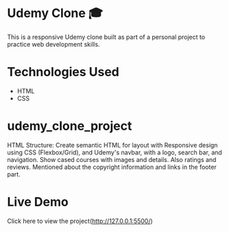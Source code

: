 
# Udemy Clone 🎓

This is a responsive Udemy clone built as part of a personal project to practice web development skills.

# Technologies Used
- HTML
- CSS

# udemy_clone_project
HTML Structure: Create semantic HTML for layout with Responsive design using CSS (Flexbox/Grid), and Udemy's navbar, with a logo, search bar, and navigation. Show cased courses with images and details. Also ratings and reviews. Mentioned about the copyright information and links in the footer part. 

# Live Demo
Click here to view the project(http://127.0.0.1:5500/)
